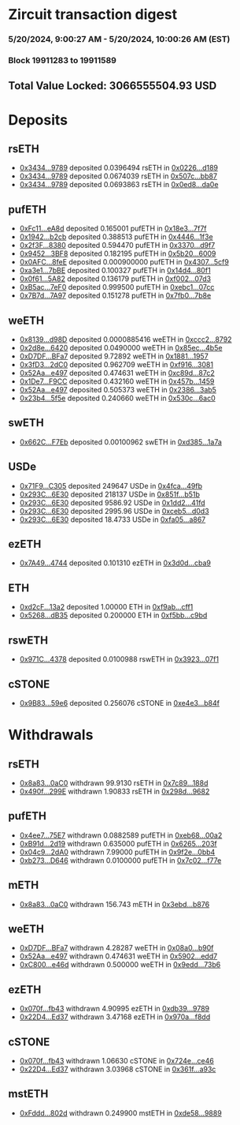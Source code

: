 # Zircuit transaction digest
### 5/20/2024, 9:00:27 AM - 5/20/2024, 10:00:26 AM (EST)
### Block 19911283 to 19911589

## Total Value Locked: 3066555504.93 USD

# Deposits
## rsETH
- [0x3434...9789](https://etherscan.io/address/0x34349c5569e7B846c3558961552D2202760A9789) deposited 0.0396494 rsETH in [0x0226...d189](https://etherscan.io/tx/0x34349c5569e7B846c3558961552D2202760A9789)
- [0x3434...9789](https://etherscan.io/address/0x34349c5569e7B846c3558961552D2202760A9789) deposited 0.0674039 rsETH in [0x507c...bb87](https://etherscan.io/tx/0x34349c5569e7B846c3558961552D2202760A9789)
- [0x3434...9789](https://etherscan.io/address/0x34349c5569e7B846c3558961552D2202760A9789) deposited 0.0693863 rsETH in [0x0ed8...da0e](https://etherscan.io/tx/0x34349c5569e7B846c3558961552D2202760A9789)
## pufETH
- [0xFc11...eA8d](https://etherscan.io/address/0xFc115d23e340613B98B70bFB79d087879587eA8d) deposited 0.165001 pufETH in [0x18e3...7f7f](https://etherscan.io/tx/0xFc115d23e340613B98B70bFB79d087879587eA8d)
- [0x1942...b2cb](https://etherscan.io/address/0x1942C4EE0939c38Cbca5C5401c6531649B74b2cb) deposited 0.388513 pufETH in [0x4446...1f3e](https://etherscan.io/tx/0x1942C4EE0939c38Cbca5C5401c6531649B74b2cb)
- [0x2f3F...8380](https://etherscan.io/address/0x2f3F05236f7De66097Ac2129cF2BF285c0Fa8380) deposited 0.594470 pufETH in [0x3370...d9f7](https://etherscan.io/tx/0x2f3F05236f7De66097Ac2129cF2BF285c0Fa8380)
- [0x9452...3BF8](https://etherscan.io/address/0x9452122954A987585d6Ff8BDd587E8d1b4043BF8) deposited 0.182195 pufETH in [0x5b20...6009](https://etherscan.io/tx/0x9452122954A987585d6Ff8BDd587E8d1b4043BF8)
- [0x0AFC...8feE](https://etherscan.io/address/0x0AFCa3B6de023082Fc24BdEd55fD4020DD3A8feE) deposited 0.000900000 pufETH in [0x4307...5cf9](https://etherscan.io/tx/0x0AFCa3B6de023082Fc24BdEd55fD4020DD3A8feE)
- [0xa3e1...7bBE](https://etherscan.io/address/0xa3e16C61d3459f5842384f66E77A2F33b3bF7bBE) deposited 0.100327 pufETH in [0x14d4...80f1](https://etherscan.io/tx/0xa3e16C61d3459f5842384f66E77A2F33b3bF7bBE)
- [0x0f61...5A82](https://etherscan.io/address/0x0f615EbCce8c6c2F3E96848Bf5A1dfAC465F5A82) deposited 0.136179 pufETH in [0xf002...07d3](https://etherscan.io/tx/0x0f615EbCce8c6c2F3E96848Bf5A1dfAC465F5A82)
- [0xB5ac...7eF0](https://etherscan.io/address/0xB5ac2aF174db19bC17C47df08DD8359225a47eF0) deposited 0.999500 pufETH in [0xebc1...07cc](https://etherscan.io/tx/0xB5ac2aF174db19bC17C47df08DD8359225a47eF0)
- [0x7B7d...7A97](https://etherscan.io/address/0x7B7d33c4aD4cFe99d0a7746C80017C270e237A97) deposited 0.151278 pufETH in [0x7fb0...7b8e](https://etherscan.io/tx/0x7B7d33c4aD4cFe99d0a7746C80017C270e237A97)
## weETH
- [0x8139...d98D](https://etherscan.io/address/0x8139A57e7EB7b3CA963D46C03eF1AC5e0063d98D) deposited 0.0000885416 weETH in [0xccc2...8792](https://etherscan.io/tx/0x8139A57e7EB7b3CA963D46C03eF1AC5e0063d98D)
- [0x2d8e...6420](https://etherscan.io/address/0x2d8e6d7d81e1C92dD11acd165E26E91904736420) deposited 0.0490000 weETH in [0x85ec...4b5e](https://etherscan.io/tx/0x2d8e6d7d81e1C92dD11acd165E26E91904736420)
- [0xD7DF...BFa7](https://etherscan.io/address/0xD7DF7E085214743530afF339aFC420c7c720BFa7) deposited 9.72892 weETH in [0x1881...1957](https://etherscan.io/tx/0xD7DF7E085214743530afF339aFC420c7c720BFa7)
- [0x3fD3...2dC0](https://etherscan.io/address/0x3fD391AC74F0569F73BacD1a798aF04434bE2dC0) deposited 0.962709 weETH in [0xf916...3081](https://etherscan.io/tx/0x3fD391AC74F0569F73BacD1a798aF04434bE2dC0)
- [0x52Aa...e497](https://etherscan.io/address/0x52Aa899454998Be5b000Ad077a46Bbe360F4e497) deposited 0.474631 weETH in [0xc89d...87c2](https://etherscan.io/tx/0x52Aa899454998Be5b000Ad077a46Bbe360F4e497)
- [0x1De7...F9CC](https://etherscan.io/address/0x1De75Eaa0812a3073d710E3006f6Dd87a816F9CC) deposited 0.432160 weETH in [0x457b...1459](https://etherscan.io/tx/0x1De75Eaa0812a3073d710E3006f6Dd87a816F9CC)
- [0x52Aa...e497](https://etherscan.io/address/0x52Aa899454998Be5b000Ad077a46Bbe360F4e497) deposited 0.505373 weETH in [0x2386...3ab5](https://etherscan.io/tx/0x52Aa899454998Be5b000Ad077a46Bbe360F4e497)
- [0x23b4...5f5e](https://etherscan.io/address/0x23b43a66CBc42fcc74760e292dD6051029B05f5e) deposited 0.240660 weETH in [0x530c...6ac0](https://etherscan.io/tx/0x23b43a66CBc42fcc74760e292dD6051029B05f5e)
## swETH
- [0x662C...F7Eb](https://etherscan.io/address/0x662CED74ff2838EF6413f61F27937ed0DA16F7Eb) deposited 0.00100962 swETH in [0xd385...1a7a](https://etherscan.io/tx/0x662CED74ff2838EF6413f61F27937ed0DA16F7Eb)
## USDe
- [0x71F9...C305](https://etherscan.io/address/0x71F9C6224D5e7735f617Db29B4AC66a9F298C305) deposited 249647 USDe in [0x4fca...49fb](https://etherscan.io/tx/0x71F9C6224D5e7735f617Db29B4AC66a9F298C305)
- [0x293C...6E30](https://etherscan.io/address/0x293C6937D8D82e05B01335F7B33FBA0c8e256E30) deposited 218137 USDe in [0x851f...b51b](https://etherscan.io/tx/0x293C6937D8D82e05B01335F7B33FBA0c8e256E30)
- [0x293C...6E30](https://etherscan.io/address/0x293C6937D8D82e05B01335F7B33FBA0c8e256E30) deposited 9586.92 USDe in [0x1dd2...41fd](https://etherscan.io/tx/0x293C6937D8D82e05B01335F7B33FBA0c8e256E30)
- [0x293C...6E30](https://etherscan.io/address/0x293C6937D8D82e05B01335F7B33FBA0c8e256E30) deposited 2995.96 USDe in [0xceb5...d0d3](https://etherscan.io/tx/0x293C6937D8D82e05B01335F7B33FBA0c8e256E30)
- [0x293C...6E30](https://etherscan.io/address/0x293C6937D8D82e05B01335F7B33FBA0c8e256E30) deposited 18.4733 USDe in [0xfa05...a867](https://etherscan.io/tx/0x293C6937D8D82e05B01335F7B33FBA0c8e256E30)
## ezETH
- [0x7A49...4744](https://etherscan.io/address/0x7A493Be5c2ce014cD049Bf178a1ac0Db1B434744) deposited 0.101310 ezETH in [0x3d0d...cba9](https://etherscan.io/tx/0x7A493Be5c2ce014cD049Bf178a1ac0Db1B434744)
## ETH
- [0xd2cF...13a2](https://etherscan.io/address/0xd2cF88D0F37DfE3Cc53fc846a18974a085eb13a2) deposited 1.00000 ETH in [0xf9ab...cff1](https://etherscan.io/tx/0xd2cF88D0F37DfE3Cc53fc846a18974a085eb13a2)
- [0x5268...dB35](https://etherscan.io/address/0x5268b0A99DaA0A75Cc6F4e286d0922f59F74dB35) deposited 0.200000 ETH in [0xf5bb...c9bd](https://etherscan.io/tx/0x5268b0A99DaA0A75Cc6F4e286d0922f59F74dB35)
## rswETH
- [0x971C...4378](https://etherscan.io/address/0x971CDd31accFCff7f1Dcdef7B6c813279E364378) deposited 0.0100988 rswETH in [0x3923...07f1](https://etherscan.io/tx/0x971CDd31accFCff7f1Dcdef7B6c813279E364378)
## cSTONE
- [0x9B83...59e6](https://etherscan.io/address/0x9B8387C79439732E8F56cecAbD7650DE7e5259e6) deposited 0.256076 cSTONE in [0xe4e3...b84f](https://etherscan.io/tx/0x9B8387C79439732E8F56cecAbD7650DE7e5259e6)
# Withdrawals
## rsETH
- [0x8a83...0aC0](https://etherscan.io/address/0x8a83716acd66D9e1fb18c9b79540B72E04f80aC0) withdrawn 99.9130 rsETH in [0x7c89...188d](https://etherscan.io/tx/0x8a83716acd66D9e1fb18c9b79540B72E04f80aC0)
- [0x490f...299E](https://etherscan.io/address/0x490fe8b9AeBfc2B4A8D2F38c7205c44fbA0E299E) withdrawn 1.90833 rsETH in [0x298d...9682](https://etherscan.io/tx/0x490fe8b9AeBfc2B4A8D2F38c7205c44fbA0E299E)
## pufETH
- [0x4ee7...75E7](https://etherscan.io/address/0x4ee7F6E94ED17aa441E44077204132953A1375E7) withdrawn 0.0882589 pufETH in [0xeb68...00a2](https://etherscan.io/tx/0x4ee7F6E94ED17aa441E44077204132953A1375E7)
- [0xB91d...2d19](https://etherscan.io/address/0xB91d22ADe0225992834f8427e55a1E1c78412d19) withdrawn 0.635000 pufETH in [0x6265...203f](https://etherscan.io/tx/0xB91d22ADe0225992834f8427e55a1E1c78412d19)
- [0x04c9...2dA0](https://etherscan.io/address/0x04c9a9e595b857D172fB0D62c9FC23D5Ed662dA0) withdrawn 7.99000 pufETH in [0x9f2e...0bb4](https://etherscan.io/tx/0x04c9a9e595b857D172fB0D62c9FC23D5Ed662dA0)
- [0xb273...D646](https://etherscan.io/address/0xb273033eB9139C29748C40Bb22DEb8fADff8D646) withdrawn 0.0100000 pufETH in [0x7c02...f77e](https://etherscan.io/tx/0xb273033eB9139C29748C40Bb22DEb8fADff8D646)
## mETH
- [0x8a83...0aC0](https://etherscan.io/address/0x8a83716acd66D9e1fb18c9b79540B72E04f80aC0) withdrawn 156.743 mETH in [0x3ebd...b876](https://etherscan.io/tx/0x8a83716acd66D9e1fb18c9b79540B72E04f80aC0)
## weETH
- [0xD7DF...BFa7](https://etherscan.io/address/0xD7DF7E085214743530afF339aFC420c7c720BFa7) withdrawn 4.28287 weETH in [0x08a0...b90f](https://etherscan.io/tx/0xD7DF7E085214743530afF339aFC420c7c720BFa7)
- [0x52Aa...e497](https://etherscan.io/address/0x52Aa899454998Be5b000Ad077a46Bbe360F4e497) withdrawn 0.474631 weETH in [0x5902...edd7](https://etherscan.io/tx/0x52Aa899454998Be5b000Ad077a46Bbe360F4e497)
- [0xC800...e46d](https://etherscan.io/address/0xC80039cEbC1a259435bfb6D4d292d6F5a7b3e46d) withdrawn 0.500000 weETH in [0x9edd...73b6](https://etherscan.io/tx/0xC80039cEbC1a259435bfb6D4d292d6F5a7b3e46d)
## ezETH
- [0x070f...fb43](https://etherscan.io/address/0x070f842D60546575eC4BA44eaF066F74A9FEfb43) withdrawn 4.90995 ezETH in [0xdb39...9789](https://etherscan.io/tx/0x070f842D60546575eC4BA44eaF066F74A9FEfb43)
- [0x22D4...Ed37](https://etherscan.io/address/0x22D47AA4f129f44F5387805c9d6663693d96Ed37) withdrawn 3.47168 ezETH in [0x970a...f8dd](https://etherscan.io/tx/0x22D47AA4f129f44F5387805c9d6663693d96Ed37)
## cSTONE
- [0x070f...fb43](https://etherscan.io/address/0x070f842D60546575eC4BA44eaF066F74A9FEfb43) withdrawn 1.06630 cSTONE in [0x724e...ce46](https://etherscan.io/tx/0x070f842D60546575eC4BA44eaF066F74A9FEfb43)
- [0x22D4...Ed37](https://etherscan.io/address/0x22D47AA4f129f44F5387805c9d6663693d96Ed37) withdrawn 3.03968 cSTONE in [0x361f...a93c](https://etherscan.io/tx/0x22D47AA4f129f44F5387805c9d6663693d96Ed37)
## mstETH
- [0xFddd...802d](https://etherscan.io/address/0xFddd8E89DfB65FE2Da8E907939A281135eF3802d) withdrawn 0.249900 mstETH in [0xde58...9889](https://etherscan.io/tx/0xFddd8E89DfB65FE2Da8E907939A281135eF3802d)
